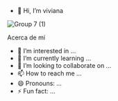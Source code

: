 - 👋 Hi, I’m viviana
  
![Group 7 (1)](https://github.com/vivir13/vivir13/assets/157038159/ef3243da-cad9-4300-a742-1f1cddfd824c)



   Acerca de mí
- 👀 I’m interested in ...
- 🌱 I’m currently learning ...
- 💞️ I’m looking to collaborate on ...
- 📫 How to reach me ...
- 😄 Pronouns: ...
- ⚡ Fun fact: ...

<!---
vivir13/vivir13 is a ✨ special ✨ repository because its `README.md` (this file) appears on your GitHub profile.
You can click the Preview link to take a look at your changes.
--->

